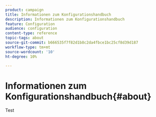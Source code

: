 ```yaml
---
product: campaign
title: Informationen zum Konfigurationshandbuch
description: Informationen zum Konfigurationshandbuch
feature: Configuration
audience: configuration
content-type: reference
topic-tags: about
source-git-commit: b666535f7f82d1b8c2da4fbce1bc25cf8d39d187
workflow-type: tm+mt
source-wordcount: '10'
ht-degree: 10%

---
```



# Informationen zum Konfigurationshandbuch{#about}



Test


